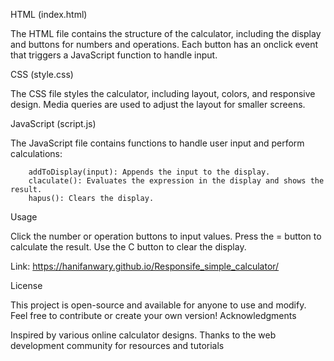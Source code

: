HTML (index.html)

The HTML file contains the structure of the calculator, including the display and buttons for numbers and operations.
Each button has an onclick event that triggers a JavaScript function to handle input.

CSS (style.css)

The CSS file styles the calculator, including layout, colors, and responsive design.
Media queries are used to adjust the layout for smaller screens.

JavaScript (script.js)

The JavaScript file contains functions to handle user input and perform calculations:

        addToDisplay(input): Appends the input to the display.
        claculate(): Evaluates the expression in the display and shows the result.
        hapus(): Clears the display.

Usage

Click the number or operation buttons to input values.
Press the = button to calculate the result.
Use the C button to clear the display.

Link: https://hanifanwary.github.io/Responsife_simple_calculator/

License

This project is open-source and available for anyone to use and modify. Feel free to contribute or create your own version!
Acknowledgments

Inspired by various online calculator designs.
Thanks to the web development community for resources and tutorials
